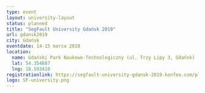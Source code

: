 ```yaml
---
type: event
layout: university-layout
status: planned
title: "SegFault University Gdańsk 2019"
url: gdansk2019
city: Gdańsk
eventdate: 14-15 marca 2019
location:
  name: Gdański Park Naukowo-Technologiczny (ul. Trzy Lipy 3, Gdańsk)
  lat: 54.354887
  lng: 18.593410
registrationlink: https://segfault-university-gdansk-2019.konfeo.com/pl/groups
logo: SF-university.png
---
```


